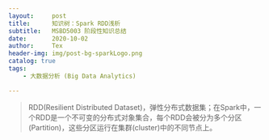 ```yaml
---
layout:     post
title:      知识树：Spark RDD浅析
subtitle:   MSBD5003 阶段性知识总结
date:       2020-10-02
author:     Tex
header-img: img/post-bg-sparkLogo.png
catalog: true
tags:
    - 大数据分析 (Big Data Analytics)

---
```


> RDD(Resilient Distributed Dataset)，弹性分布式数据集；在Spark中，一个RDD是一个不可变的分布式对象集合，每个RDD会被分为多个分区(Partition)，这些分区运行在集群(cluster)中的不同节点上。

### 
